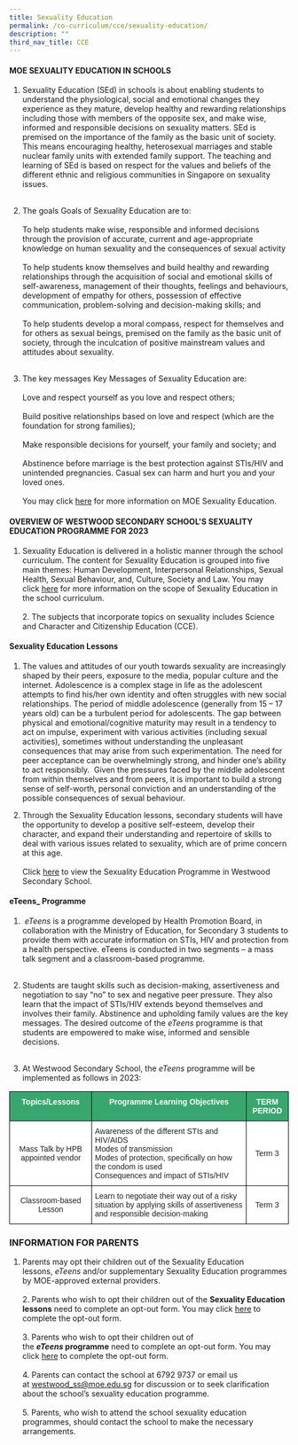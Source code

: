 ```yaml
---
title: Sexuality Education
permalink: /co-curriculum/cce/sexuality-education/
description: ""
third_nav_title: CCE
---
```

#### MOE SEXUALITY EDUCATION IN SCHOOLS


1. Sexuality Education (SEd) in schools is about enabling students to understand the physiological, social and emotional changes they experience as they mature, develop healthy and rewarding relationships including those with members of the opposite sex, and make wise, informed and responsible decisions on sexuality matters. SEd is premised on the importance of the family as the basic unit of society. This means encouraging healthy, heterosexual marriages and stable nuclear family units with extended family support. The teaching and learning of SEd is based on respect for the values and beliefs of the different ethnic and religious communities in Singapore on sexuality issues. <br><br>
2. The goals Goals of Sexuality Education are to:<br><br>
To help students make wise, responsible and informed decisions through the provision of accurate, current and age-appropriate knowledge on human sexuality and the consequences of sexual activity<br><br>
To help students know themselves and build healthy and rewarding relationships through the acquisition of social and emotional skills of self-awareness, management of their thoughts, feelings and behaviours, development of empathy for others, possession of effective communication, problem-solving and decision-making skills; and<br><br>
To help students develop a moral compass, respect for themselves and for others as sexual beings, premised on the family as the basic unit of society, through the inculcation of positive mainstream values and attitudes about sexuality.<br><br>
 
3. The key messages Key Messages of Sexuality Education are:<br><br>
Love and respect yourself as you love and respect others;<br><br>
Build positive relationships based on love and respect (which are the foundation for strong families);<br><br>
Make responsible decisions for yourself, your family and society; and<br><br>
Abstinence before marriage is the best protection against STIs/HIV and unintended pregnancies. Casual sex can harm and hurt you and your loved ones. <br><br>You may click [here](https://go.gov.sg/moe-sexuality-education) for more information on MOE Sexuality Education.

#### OVERVIEW OF WESTWOOD SECONDARY SCHOOL'S SEXUALITY EDUCATION PROGRAMME FOR 2023

1. Sexuality Education is delivered in a holistic manner through the school curriculum. The content for Sexuality Education is grouped into five main themes: Human Development, Interpersonal Relationships, Sexual Health, Sexual Behaviour, and, Culture, Society and Law. You may click&nbsp;[here](https://www.moe.gov.sg/education-in-sg/our-programmes/sexuality-education/scope-and-teaching-approach)&nbsp;for more information on the scope of Sexuality Education in the school curriculum.
 <br><br>2. The subjects that incorporate topics on sexuality includes Science and Character and Citizenship Education (CCE).

#### Sexuality Education Lessons

1. The values and attitudes of our youth towards sexuality are increasingly shaped by their peers, exposure to the media, popular culture and the internet. Adolescence is a complex stage in life as the adolescent attempts to find his/her own identity and often struggles with new social relationships. The period of middle adolescence (generally from 15 – 17 years old) can be a turbulent period for adolescents. The gap between physical and emotional/cognitive maturity may result in a tendency to act on impulse, experiment with various activities (including sexual activities), sometimes without understanding the unpleasant consequences that may arise from such experimentation. The need for peer acceptance can be overwhelmingly strong, and hinder one’s ability to act responsibly. &nbsp;Given the pressures faced by the middle adolescent from within themselves and from peers, it is important to build a strong sense of self-worth, personal conviction and an understanding of the possible consequences of sexual behaviour.

2. Through the Sexuality Education lessons, secondary students will have the opportunity to develop a positive self-esteem, develop their character, and expand their understanding and repertoire of skills to deal with various issues related to sexuality, which are of prime concern at this age. <br><br>Click [here](/files/westwood_sed_schedule_2023.pdf) to view the Sexuality Education Programme in Westwood Secondary School.

#### eTeens_&nbsp;Programme

1. &nbsp;_eTeens_&nbsp;is a programme developed by Health Promotion Board, in collaboration with the Ministry of Education, for Secondary 3 students to provide them with accurate information on STIs, HIV and protection from a health perspective. eTeens is conducted in two segments – a mass talk segment and a classroom-based programme.&nbsp;
<br><br>
2. Students are taught skills such as decision-making, assertiveness and negotiation to say “no” to sex and negative peer pressure. They also learn that the impact of STIs/HIV extends beyond themselves and involves their family. Abstinence and upholding family values are the key messages. The desired outcome of the&nbsp;_eTeens_&nbsp;programme is that students are empowered to make wise, informed and sensible decisions.<br><br>

3. At Westwood Secondary School, the&nbsp;_eTeens_&nbsp;programme will be implemented as follows in 2023:

<style type="text/css">
.tg  {border-collapse:collapse;border-spacing:0;}
.tg td{border-color:black;border-style:solid;border-width:1px;font-family:Arial, sans-serif;font-size:14px;
  overflow:hidden;padding:10px 5px;word-break:normal;}
.tg th{border-color:black;border-style:solid;border-width:1px;font-family:Arial, sans-serif;font-size:14px;
  font-weight:normal;overflow:hidden;padding:10px 5px;word-break:normal;}
.tg .tg-k0s0{background-color:#3AA66F;color:#FFF;font-weight:bold;text-align:center;vertical-align:middle}
.tg .tg-0y1c{background-color:#3AA66F;color:#FFF;font-weight:bold;text-align:center;vertical-align:top}
.tg .tg-a3j2{background-color:#FFF;color:#222;text-align:center;vertical-align:middle}
.tg .tg-tsok{background-color:#FFF;color:#222;text-align:left;vertical-align:top}
</style>
<table class="tg">
<thead>
  <tr>
    <th class="tg-0y1c">Topics/Lessons</th>
    <th class="tg-0y1c">Programme Learning Objectives</th>
    <th class="tg-k0s0"><span style="color:#FFF;background-color:#3AA66F">TERM PERIOD</span></th>
  </tr>
</thead>
<tbody>
  <tr>
    <td class="tg-a3j2"><span style="color:#222;background-color:#FFF">Mass Talk by HPB appointed vendor</span></td>
    <td class="tg-tsok">Awareness of the different STIs and HIV/AIDS<br>Modes of transmission<br>Modes of protection, specifically on how the condom is used<br>Consequences and impact of STIs/HIV</td>
    <td class="tg-a3j2"><span style="color:#222;background-color:#FFF">Term 3</span></td>
  </tr>
  <tr>
    <td class="tg-a3j2"><span style="color:#222;background-color:#FFF">Classroom-based Lesson</span></td>
    <td class="tg-tsok">Learn to negotiate their way out of a risky situation by applying skills of assertiveness and responsible decision-making</td>
    <td class="tg-a3j2"><span style="color:#222;background-color:#FFF">Term 3</span></td>
  </tr>
</tbody>
</table>

###  INFORMATION FOR PARENTS

1. Parents may opt their children out of the Sexuality Education lessons,&nbsp;_eTeens_&nbsp;and/or supplementary Sexuality Education programmes by MOE-approved external providers.<br><br>2. Parents who wish to opt their children out of the&nbsp;**Sexuality Education lessons**&nbsp;need to complete an opt-out form. You may click&nbsp;[here](https://form.gov.sg/61ec31f16794960014a47162)&nbsp;to complete the opt-out form.&nbsp; <br><br>3. Parents who wish to opt their children out of the&nbsp;**_eTeens_&nbsp;programme**&nbsp;need to complete an opt-out form.&nbsp;You may click&nbsp;[here](https://form.gov.sg/#!/61ec380b2686c20012090d50)&nbsp;to complete the opt-out form.<br><br>4. Parents can contact the school at 6792 9737 or email us at&nbsp;[westwood\_ss@moe.edu.sg](mailto:westwood_ss@moe.edu.sg)&nbsp;for discussion or to seek clarification about the school’s sexuality education programme. <br><br>5. Parents, who wish to attend the school sexuality education programmes, should contact the school to make the necessary arrangements.